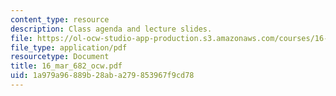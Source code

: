 ```yaml
---
content_type: resource
description: Class agenda and lecture slides.
file: https://ol-ocw-studio-app-production.s3.amazonaws.com/courses/16-812-the-aerospace-industry-spring-2004/1a979a96889b28aba279853967f9cd78_16_mar_682_ocw.pdf
file_type: application/pdf
resourcetype: Document
title: 16_mar_682_ocw.pdf
uid: 1a979a96-889b-28ab-a279-853967f9cd78
---
```


